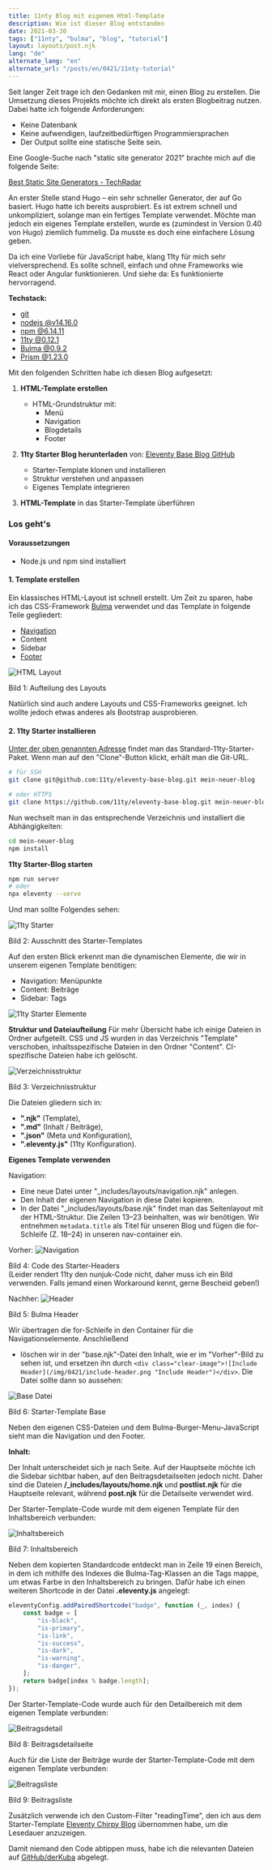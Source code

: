 ```yaml
---
title: 11nty Blog mit eigenem Html-Template
description: Wie ist dieser Blog entstanden
date: 2021-03-30
tags: ["11nty", "bulma", "blog", "tutorial"]
layout: layouts/post.njk
lang: "de"
alternate_lang: "en"
alternate_url: "/posts/en/0421/11nty-tutorial"
---
```


Seit langer Zeit trage ich den Gedanken mit mir, einen Blog zu erstellen. Die Umsetzung dieses Projekts möchte ich direkt als ersten Blogbeitrag nutzen. <!-- endOfPreview --> Dabei hatte ich folgende Anforderungen:

-   Keine Datenbank
-   Keine aufwendigen, laufzeitbedürftigen Programmiersprachen
-   Der Output sollte eine statische Seite sein.

Eine Google-Suche nach "static site generator 2021" brachte mich auf die folgende Seite:

[Best Static Site Generators - TechRadar](https://www.techradar.com/best/static-site-generators)

An erster Stelle stand Hugo – ein sehr schneller Generator, der auf Go basiert. Hugo hatte ich bereits ausprobiert. Es ist extrem schnell und unkompliziert, solange man ein fertiges Template verwendet. Möchte man jedoch ein eigenes Template erstellen, wurde es (zumindest in Version 0.40 von Hugo) ziemlich fummelig. Da musste es doch eine einfachere Lösung geben.

Da ich eine Vorliebe für JavaScript habe, klang 11ty für mich sehr vielversprechend. Es sollte schnell, einfach und ohne Frameworks wie React oder Angular funktionieren. Und siehe da: Es funktionierte hervorragend.

**Techstack:**

-   [git](https://git-scm.com/)
-   [nodejs @v14.16.0](https://nodejs.org/de/)
-   [npm @6.14.11](https://www.npmjs.com/)
-   [11ty @0.12.1](https://www.11ty.dev/)
-   [Bulma @0.9.2](https://bulma.io/)
-   [Prism @1.23.0](https://prismjs.com/)

Mit den folgenden Schritten habe ich diesen Blog aufgesetzt:

1. **HTML-Template erstellen**

    - HTML-Grundstruktur mit:
        - Menü
        - Navigation
        - Blogdetails
        - Footer

2. **11ty Starter Blog herunterladen** von: [Eleventy Base Blog GitHub](https://github.com/11ty/eleventy-base-blog)

    - Starter-Template klonen und installieren
    - Struktur verstehen und anpassen
    - Eigenes Template integrieren

3. **HTML-Template** in das Starter-Template überführen

### Los geht's

#### Voraussetzungen

-   Node.js und npm sind installiert

#### 1. Template erstellen

Ein klassisches HTML-Layout ist schnell erstellt. Um Zeit zu sparen, habe ich das CSS-Framework [Bulma](https://bulma.io/) verwendet und das Template in folgende Teile gegliedert:

-   [Navigation](https://bulma.io/documentation/components/navbar/)
-   Content
-   Sidebar
-   [Footer](https://bulma.io/documentation/layout/footer/)

![HTML Layout](/img/layout.png "HTML Template")

<div class="has-text-right image-subline">Bild 1: Aufteilung des Layouts</div>

Natürlich sind auch andere Layouts und CSS-Frameworks geeignet. Ich wollte jedoch etwas anderes als Bootstrap ausprobieren.

#### 2. 11ty Starter installieren

[Unter der oben genannten Adresse](https://github.com/11ty/eleventy-base-blog) findet man das Standard-11ty-Starter-Paket. Wenn man auf den "Clone"-Button klickt, erhält man die Git-URL.

```bash
# für SSH
git clone git@github.com:11ty/eleventy-base-blog.git mein-neuer-blog

# oder HTTPS
git clone https://github.com/11ty/eleventy-base-blog.git mein-neuer-blog
```

Nun wechselt man in das entsprechende Verzeichnis und installiert die Abhängigkeiten:

```bash
cd mein-neuer-blog
npm install
```

**11ty Starter-Blog starten**

```bash
npm run server
# oder
npx eleventy --serve
```

Und man sollte Folgendes sehen:

![11ty Starter](/img/0421/11nty-starter.png "11ty Starter")

<div class="has-text-right image-subline">Bild 2: Ausschnitt des Starter-Templates</div>

Auf den ersten Blick erkennt man die dynamischen Elemente, die wir in unserem eigenen Template benötigen:

-   Navigation: Menüpunkte
-   Content: Beiträge
-   Sidebar: Tags

![11ty Starter Elemente](/img/0421/starter-elements.png "11ty Starter Elemente")

**Struktur und Dateiaufteilung**
Für mehr Übersicht habe ich einige Dateien in Ordner aufgeteilt. CSS und JS wurden in das Verzeichnis "Template" verschoben, inhaltsspezifische Dateien in den Ordner "Content". CI-spezifische Dateien habe ich gelöscht.

![Verzeichnisstruktur](/img/0421/file-structure.png "Verzeichnisstruktur")

<div class="has-text-right image-subline">Bild 3: Verzeichnisstruktur</div>

Die Dateien gliedern sich in:

-   **".njk"** (Template),
-   **".md"** (Inhalt / Beiträge),
-   **".json"** (Meta und Konfiguration),
-   **".eleventy.js"** (11ty Konfiguration).

**Eigenes Template verwenden**

Navigation:

-   Eine neue Datei unter "\_includes/layouts/navigation.njk" anlegen.
-   Den Inhalt der eigenen Navigation in diese Datei kopieren.
-   In der Datei "\_includes/layouts/base.njk" findet man das Seitenlayout mit der HTML-Struktur. Die Zeilen 13–23 beinhalten, was wir benötigen. Wir entnehmen `metadata.title` als Titel für unseren Blog und fügen die for-Schleife (Z. 18–24) in unseren nav-container ein.

Vorher:
![Navigation](/img/0421/starter-header.png "Navigation")<div class="has-text-right image-subline">Bild 4: Code des Starter-Headers</div> (Leider rendert 11ty den nunjuk-Code nicht, daher muss ich ein Bild verwenden. Falls jemand einen Workaround kennt, gerne Bescheid geben!)

Nachher:
![Header](/img/0421/bulma-header.png "Header")

<div class="has-text-right image-subline">Bild 5: Bulma Header</div>

Wir übertragen die for-Schleife in den Container für die Navigationselemente.
Anschließend

-   löschen wir in der "base.njk"-Datei den Inhalt, wie er im "Vorher"-Bild zu sehen ist, und ersetzen ihn durch `<div class="clear-image">![Include Header](/img/0421/include-header.png "Include Header")</div>`. Die Datei sollte dann so aussehen:

![Base Datei](/img/0421/base.png "Base-Datei")

<div class="has-text-right image-subline">Bild 6: Starter-Template Base</div>

Neben den eigenen CSS-Dateien und dem Bulma-Burger-Menu-JavaScript sieht man die Navigation und den Footer.

**Inhalt:**

Der Inhalt unterscheidet sich je nach Seite. Auf der Hauptseite möchte ich die Sidebar sichtbar haben, auf den Beitragsdetailseiten jedoch nicht. Daher sind die Dateien **/\_includes/layouts/home.njk** und **postlist.njk** für die Hauptseite relevant, während **post.njk** für die Detailseite verwendet wird.

Der Starter-Template-Code wurde mit dem eigenen Template für den Inhaltsbereich verbunden:

![Inhaltsbereich](/img/0421/content-area.png "Inhaltsbereich")

<div class="has-text-right image-subline">Bild 7: Inhaltsbereich</div>

Neben dem kopierten Standardcode entdeckt man in Zeile 19 einen Bereich, in dem ich mithilfe des Indexes die Bulma-Tag-Klassen an die Tags mappe, um etwas Farbe in den Inhaltsbereich zu bringen. Dafür habe ich einen weiteren Shortcode in der Datei **.eleventy.js** angelegt:

```javascript
eleventyConfig.addPairedShortcode("badge", function (_, index) {
    const badge = [
        "is-black",
        "is-primary",
        "is-link",
        "is-success",
        "is-dark",
        "is-warning",
        "is-danger",
    ];
    return badge[index % badge.length];
});
```

Der Starter-Template-Code wurde auch für den Detailbereich mit dem eigenen Template verbunden:

![Beitragsdetail](/img/0421/post-detail.png "Beitragsdetailseite")

<div class="has-text-right image-subline">Bild 8: Beitragsdetailseite</div>

Auch für die Liste der Beiträge wurde der Starter-Template-Code mit dem eigenen Template verbunden:

![Beitragsliste](/img/0421/postlist.png "Beitragsliste")

<div class="has-text-right image-subline">Bild 9: Beitragsliste</div>

Zusätzlich verwende ich den Custom-Filter "readingTime", den ich aus dem Starter-Template [Eleventy Chirpy Blog](https://github.com/muenzpraeger/eleventy-chirpy-blog-template/blob/main/.eleventy.js) übernommen habe, um die Lesedauer anzuzeigen.

Damit niemand den Code abtippen muss, habe ich die relevanten Dateien auf [GitHub/derKuba](https://github.com/derKuba/eleventy-examples) abgelegt.
